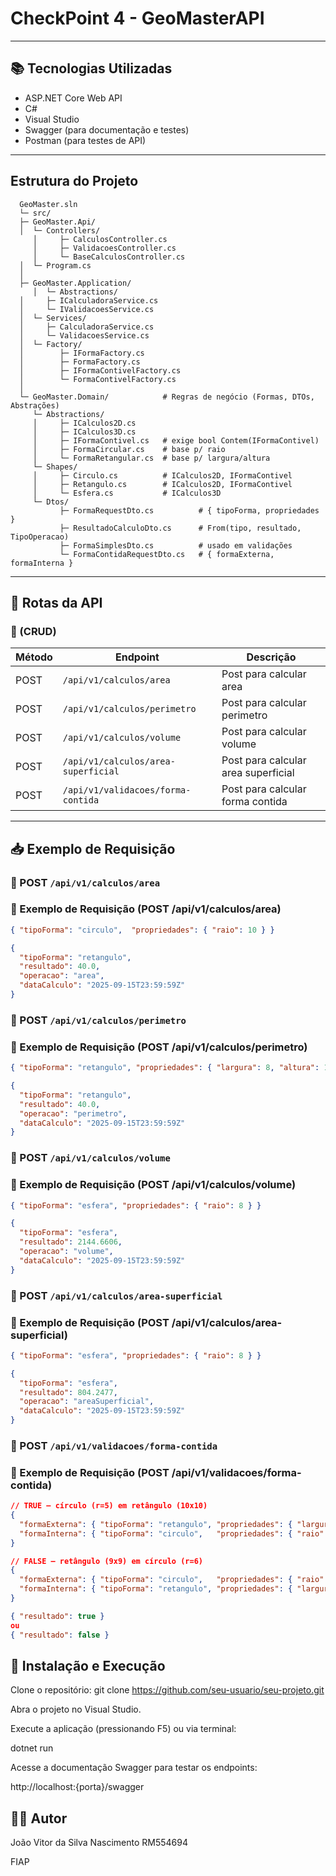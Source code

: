 #  CheckPoint 4 - GeoMasterAPI
---

## 📚 Tecnologias Utilizadas

- ASP.NET Core Web API  
- C#  
- Visual Studio  
- Swagger (para documentação e testes)  
- Postman (para testes de API)

---

## Estrutura do Projeto

      GeoMaster.sln
      └─ src/
      ├─ GeoMaster.Api/ 
      │  └─ Controllers/
         │     ├─ CalculosController.cs
         │     ├─ ValidacoesController.cs
         │     └─ BaseCalculosController.cs
      │  └─ Program.cs
      │
      ├─ GeoMaster.Application/      
         │  └─ Abstractions/
      │     ├─ ICalculadoraService.cs
      │     └─ IValidacoesService.cs
      │  └─ Services/
      │     ├─ CalculadoraService.cs
      │     └─ ValidacoesService.cs
      │  └─ Factory/
      │        ├─ IFormaFactory.cs
      │        ├─ FormaFactory.cs
      │        ├─ IFormaContivelFactory.cs
      │        └─ FormaContivelFactory.cs
      │
      └─ GeoMaster.Domain/            # Regras de negócio (Formas, DTOs, Abstrações)
         └─ Abstractions/
         │     ├─ ICalculos2D.cs
         │     ├─ ICalculos3D.cs
         │     ├─ IFormaContivel.cs   # exige bool Contem(IFormaContivel)
         │     ├─ FormaCircular.cs    # base p/ raio
         │     └─ FormaRetangular.cs  # base p/ largura/altura
         └─ Shapes/
         │     ├─ Circulo.cs          # ICalculos2D, IFormaContivel
         │     ├─ Retangulo.cs        # ICalculos2D, IFormaContivel
         │     └─ Esfera.cs           # ICalculos3D
         └─ Dtos/
               ├─ FormaRequestDto.cs          # { tipoForma, propriedades }
               ├─ ResultadoCalculoDto.cs      # From(tipo, resultado, TipoOperacao)
               ├─ FormaSimplesDto.cs          # usado em validações
               └─ FormaContidaRequestDto.cs   # { formaExterna, formaInterna }

---

## 🔗 Rotas da API

### 📌 (CRUD)

| Método | Endpoint                           | Descrição                        |
|--------|------------------------------------|----------------------------------|
| POST    | `/api/v1/calculos/area`   | Post para calcular area    |
| POST    | `/api/v1/calculos/perimetro`   | Post para calcular perimetro    |
| POST    |  `/api/v1/calculos/volume`   | Post para calcular volume    |
| POST    | `/api/v1/calculos/area-superficial`   | Post para calcular area superficial    |
| POST    | `/api/v1/validacoes/forma-contida`   | Post para calcular forma contida    |

---

## 📥 Exemplo de Requisição

### 🔸 POST `/api/v1/calculos/area`

### 🔸 Exemplo de Requisição (POST /api/v1/calculos/area)

```json {
{ "tipoForma": "circulo",  "propriedades": { "raio": 10 } }
````

```json {
{
  "tipoForma": "retangulo",
  "resultado": 40.0,
  "operacao": "area",
  "dataCalculo": "2025-09-15T23:59:59Z"
}
````

### 🔸 POST `/api/v1/calculos/perimetro`

### 🔸 Exemplo de Requisição (POST /api/v1/calculos/perimetro)

```json {
{ "tipoForma": "retangulo", "propriedades": { "largura": 8, "altura": 12 } }
````

```json {
{
  "tipoForma": "retangulo",
  "resultado": 40.0,
  "operacao": "perimetro",
  "dataCalculo": "2025-09-15T23:59:59Z"
}
````

### 🔸 POST `/api/v1/calculos/volume`

### 🔸 Exemplo de Requisição (POST /api/v1/calculos/volume)

```json {
{ "tipoForma": "esfera", "propriedades": { "raio": 8 } }
````

```json {
{
  "tipoForma": "esfera",
  "resultado": 2144.6606,
  "operacao": "volume",
  "dataCalculo": "2025-09-15T23:59:59Z"
}
````

### 🔸 POST `/api/v1/calculos/area-superficial`

### 🔸 Exemplo de Requisição (POST /api/v1/calculos/area-superficial)

```json {
{ "tipoForma": "esfera", "propriedades": { "raio": 8 } }
````

```json {
{
  "tipoForma": "esfera",
  "resultado": 804.2477,
  "operacao": "areaSuperficial",
  "dataCalculo": "2025-09-15T23:59:59Z"
}
````

### 🔸 POST `/api/v1/validacoes/forma-contida`

### 🔸 Exemplo de Requisição (POST /api/v1/validacoes/forma-contida)

```json {
// TRUE — círculo (r=5) em retângulo (10x10)
{
  "formaExterna": { "tipoForma": "retangulo", "propriedades": { "largura": 10, "altura": 10 } },
  "formaInterna": { "tipoForma": "circulo",   "propriedades": { "raio": 5 } }
}

// FALSE — retângulo (9x9) em círculo (r=6)
{
  "formaExterna": { "tipoForma": "circulo",   "propriedades": { "raio": 6 } },
  "formaInterna": { "tipoForma": "retangulo", "propriedades": { "largura": 9, "altura": 9 } }
}
````

```json {
{ "resultado": true }
ou
{ "resultado": false }
````



## 🚀 Instalação e Execução
Clone o repositório:
git clone https://github.com/seu-usuario/seu-projeto.git

Abra o projeto no Visual Studio.

Execute a aplicação (pressionando F5) ou via terminal:

dotnet run

Acesse a documentação Swagger para testar os endpoints:

http://localhost:{porta}/swagger

## 👨‍💻 Autor
João Vitor da Silva Nascimento RM554694 

FIAP 
